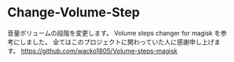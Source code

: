 # Change-Volume-Step
音量ボリュームの段階を変更します。
Volume steps changer for magisk
を参考にしました。
全てはこのプロジェクトに関わっていた人に感謝申し上げます。
https://github.com/wacko1805/Volume-steps-magisk
